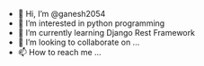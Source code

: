- 👋 Hi, I’m @ganesh2054
- 👀 I’m interested in python programming
- 🌱 I’m currently learning Django Rest Framework
- 💞️ I’m looking to collaborate on ...
- 📫 How to reach me ...

<!---
ganesh2054/ganesh2054 is a ✨ special ✨ repository because its `README.md` (this file) appears on your GitHub profile.
You can click the Preview link to take a look at your changes.
--->
